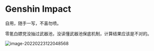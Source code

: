 # Genshin Impact

自用，随手一写，不喜勿喷。

零氪白嫖党没抽过武器池，没读懂武器池保底机制，计算结果应该是不对的。

![image-20220223122048568](http://image.iyzyi.com/img/202202231220085.png)